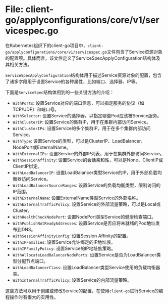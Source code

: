 # File: client-go/applyconfigurations/core/v1/servicespec.go

在Kubernetes组织下的client-go项目中，`client-go/applyconfigurations/core/v1/servicespec.go`文件包含了Service资源对象的配置项。具体而言，该文件定义了ServiceSpecApplyConfiguration结构体及其相关方法。

`ServiceSpecApplyConfiguration`结构体用于描述Service资源对象的配置，包含了诸多字段用于设置Service的各种属性，比如端口、选择器、IP等。

下面是`ServiceSpec`结构体用到的一些关键方法的介绍：

- `WithPorts`: 设置Service对应的端口信息，可以指定服务的协议（如TCP/UDP）和端口号。
- `WithSelector`: 设置Service的选择器，以指定哪些Pod应该被Service服务。
- `WithClusterIP`: 设置Service的集群IP，用于在集群内部访问Service。
- `WithClusterIPs`: 设置Service的多个集群IP，用于在多个集群内部访问Service。
- `WithType`: 设置Service的类型，可以是ClusterIP、LoadBalancer、NodePort或ExternalName。
- `WithExternalIPs`: 设置Service的外部IP列表，用于在集群外部访问Service。
- `WithSessionAffinity`: 设置Service的会话亲和性，可以是None、ClientIP或ClientIP绑定。
- `WithLoadBalancerIP`: 设置LoadBalancer类型Service的IP，用于外部负载均衡器访问Service。
- `WithLoadBalancerSourceRanges`: 设置Service的负载均衡类型，限制访问的IP范围。
- `WithExternalName`: 设置ExternalName类型Service的外部名称。
- `WithExternalTrafficPolicy`: 设置Service的外部流量策略，可以是Local或Cluster。
- `WithHealthCheckNodePort`: 设置NodePort类型Service的健康检查端口。
- `WithPublishNotReadyAddresses`: 设置Service是否应将未就绪的Pod地址发布到DNS。
- `WithSessionAffinityConfig`: 设置Session Affinity的配置。
- `WithIPFamilies`: 设置Service允许绑定的IP地址族。
- `WithIPFamilyPolicy`: 设置Service的IP地址族策略。
- `WithAllocateLoadBalancerNodePorts`: 设置Service是否为LoadBalancer类型分配节点端口。
- `WithLoadBalancerClass`: 设置LoadBalancer类型Service使用的负载均衡器类。
- `WithInternalTrafficPolicy`: 设置Service的内部流量策略。

这些方法可以用于创建或修改Service的配置，在使用`client-go`进行Service的编程操作时有很大的实用性。

